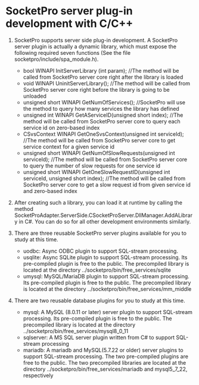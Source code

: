 # SocketPro server plug-in development with C/C++

1.	SocketPro supports server side plug-in development. A SocketPro server plugin is actually a dynamic library, which must expose the following required seven functions (See the file socketpro/include/spa_module.h).

	- bool WINAPI InitServerLibrary (int param); //The method will be called from SocketPro server core right after the library is loaded
	- void WINAPI UninitServerLibrary(); //The method will be called from SocketPro server core right before the library is going to be unloaded
	- unsigned short WINAPI GetNumOfServices(); //SocketPro will use the method to query how many services the library has defined
	- unsigned int WINAPI GetAServiceID(unsigned short index); //The method will be called from SocketPro server core to query each service id on zero-based index
	- CSvsContext WINAPI GetOneSvsContext(unsigned int serviceId); //The method will be called from SocketPro server core to get service context for a given service id
	- unsigned short WINAPI GetNumOfSlowRequests(unsigned int serviceId); //The method will be called from SocketPro server core to query the number of slow requests for one service id
	- unsigned short WINAPI GetOneSlowRequestID(unsigned int serviceId, unsigned short index); //The method will be called from SocketPro server core to get a slow request id from given service id and zero-based index
	
2.	After creating such a library, you can load it at runtime by calling the method SocketProAdapter.ServerSide.CSocketProServer.DllManager.AddALibrary in C#. You can do so for all other development environments similarly.

3.	There are three reusable SocketPro server plugins available for you to study at this time.
	- uodbc: Async ODBC plugin to support SQL-stream processing.
	- usqlite: Async SQLite plugin to support SQL-stream processing. Its pre-compiled plugin is free to the public. The precompiled library is located at the directory ../socketpro/bin/free_services/sqlite
	- umysql: MySQL/MariaDB plugin to support SQL-stream processing. Its pre-compiled plugin is free to the public. The precompiled library is located at the directory ../socketpro/bin/free_services/mm_middle
	
4.	There are two reusable database plugins for you to study at this time.
	- mysql: A MySQL (8.0.11 or later) server plugin to support SQL-stream processing. Its pre-compiled plugin is free to the public. The precompiled library is located at the directory ../socketpro/bin/free_services/mysql8_0_11
	- sqlserver: A MS SQL server plugin written from C# to support SQL-stream processing
	- mariadb: A mariadb and MySQL(5.7.22 or older) server plugins to support SQL-stream processing. The two pre-compiled plugins are free to the public. The two precompiled libraries are located at the directory ../socketpro/bin/free_services/mariadb and mysql5_7_22, respectively

